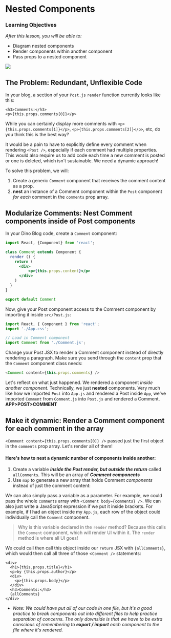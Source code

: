 # Nested Components

### Learning Objectives

_After this lesson, you will be able to:_

* Diagram nested components
* Render components within another component
* Pass props to a nested component

![](https://res.cloudinary.com/briezh/image/upload/v1556226718/nested-components-we-need-to-go-deeper_pt62rf.jpg)

## The Problem: Redundant, Unflexible Code

In your blog, a section of your `Post.js` `render` function currently looks like this:

```markup
<h3>Comments:</h3>
<p>{this.props.comments[0]}</p>
```

While you can certainly display more comments with `<p>{this.props.comments[1]}</p>`, `<p>{this.props.comments[2]}</p>`, etc, do you think this is the best way?

It would be a pain to have to explicitly define every comment when rendering `<Post />`, especially if each comment had multiple properties. This would also require us to add code each time a new comment is posted or one is deleted, which isn't sustainable. We need a dynamic approach!

To solve this problem, we will:
1. Create a generic `Comment` component that receives the comment content as a prop.
2. **nest** an instance of a Comment component within the `Post` component _for each_ comment in the `comments` prop array.

## Modularize Comments: Nest Comment components inside of Post components

In your Dino Blog code, create a `Comment` component:

```jsx
import React, {Component} from 'react';

class Comment extends Component {
  render () {
    return (
      <div>
          <p>{this.props.content}</p>
      </div>
    )
  }
}

export default Comment
```

Now, give your Post component access to the Comment component by importing it inside `src/Post.js`:

```javascript
import React, { Component } from 'react';
import './App.css';

// Load in Comment component
import Comment from './Comment.js';
```

Change your Post JSX to render a Comment component instead of directly rendering a paragraph.  Make sure you send through the `content` prop that the `Comment` component class needs:

```javascript
<Comment content={this.props.comments} />
```

Let's reflect on what just happened. We rendered a component _inside another component_. Technically, we just **nested** components. Very much like how we imported `Post` into `App.js` and rendered a Post inside `App`, we've imported `Comment` from `Comment.js` into `Post.js` and rendered a Comment. **APP>POST>COMMENT**

## Make it dynamic: Render a Comment component for each comment in the array

`<Comment content={this.props.comments[0]} />` passed just the first object in the `comments` prop array. Let's render all of them!

#### Here's how to nest a dynamic number of components inside another:

1. Create a variable _**inside the Post render, but outside the return**_ called `allComments`. This will be an array of _**Comment components**_
2. Use `map` to generate a new array that holds Comment _components_ instead of just the comment content:


We can also simply pass a variable as a parameter. For example, we could pass the whole `comments` array with `<Comment body={comments} />`. We can also just write a JavaScript expression if we put it inside brackets. For example, if I had an object inside my `App.js`, each row of the object could individually call the `Comment` component.



> Why is this variable declared in the `render` method? Because this calls the `Comment` component, which will render UI within it. The `render` method is where all UI goes!

We could call then call this object inside our `return` JSX with `{allComments}`, which would then call all three of those &lt;`Comment />` statements:

```markup
<div>
  <h1>{this.props.title}</h1>
  <p>by {this.props.author}</p>
  <div>
    <p>{this.props.body}</p>
  </div>
  <h3>Comments:</h3>
  {allComments}
</div>
```

* _Note: We could have put all of our code in one file, but it's a good practice to break components out into different files to help practice separation of concerns. The only downside is that we have to be extra conscious of remembering to **export / import** each component to the file where it's rendered._

